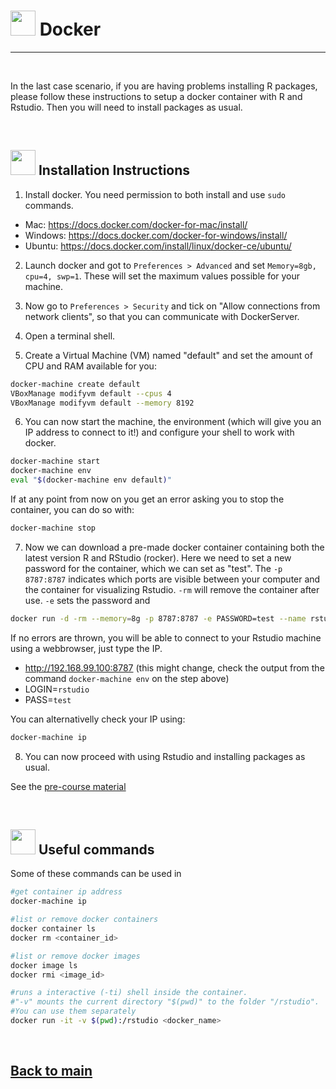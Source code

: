 # <img border="0" src="https://cdn1.iconfinder.com/data/icons/social-media-2106/24/social_media_social_media_logo_docker-512.png" width="40" height="40"> Docker

***

<br/>

In the last case scenario, if you are having problems installing R packages, please follow these instructions to setup a docker container with R and Rstudio. Then you will need to install packages as usual.

<br/>

## <img border="0" src="https://www.svgrepo.com/show/19652/maths-class-materials-cross-of-a-pencil-and-a-ruler.svg" width="40" height="40"> Installation Instructions

1. Install docker. You need permission to both install and use `sudo` commands.

* Mac: https://docs.docker.com/docker-for-mac/install/
* Windows: https://docs.docker.com/docker-for-windows/install/
* Ubuntu: https://docs.docker.com/install/linux/docker-ce/ubuntu/

2. Launch docker and got to `Preferences > Advanced`  and set `Memory=8gb, cpu=4, swp=1`. These will set the maximum values possible for your machine.

3. Now go to `Preferences > Security` and tick on "Allow connections from network clients", so that you can communicate with DockerServer.

4. Open a terminal shell.

5. Create a Virtual Machine (VM) named "default" and set the amount of CPU and RAM available for you:

```bash
docker-machine create default
VBoxManage modifyvm default --cpus 4
VBoxManage modifyvm default --memory 8192
```

6. You can now start the machine, the environment (which will give you an IP address to connect to it!) and configure your shell to work with docker.

```bash
docker-machine start
docker-machine env
eval "$(docker-machine env default)"
```

If at any point from now on you get an error asking you to stop the container, you can do so with:

```bash
docker-machine stop
```

7. Now we can download a pre-made docker container containing both the latest version R and RStudio (rocker). Here we need to set a new password for the container, which we can set as "test". The `-p 8787:8787` indicates which ports are visible between your computer and the container for visualizing Rstudio. `-rm` will remove the container after use. `-e` sets the password and

```bash
docker run -d -rm --memory=8g -p 8787:8787 -e PASSWORD=test --name rstudio rocker/verse
```

If no errors are thrown, you will be able to connect to your Rstudio machine using a webbrowser, just type the IP.

* http://192.168.99.100:8787 (this might change, check the output from the command `docker-machine env` on the step above)
* LOGIN=`rstudio`
* PASS=`test`

You can alternativelly check your IP using:

```bash
docker-machine ip
```

8. You can now proceed with using Rstudio and installing packages as usual.

See the [pre-course material](/single-cell_sib_scilifelab/precourse.md)


<br/>


## <img border="0" src="https://cdn4.iconfinder.com/data/icons/proglyphs-computers-and-development/512/Terminal-512.png" width="40" height="40"> Useful commands

Some of these commands can be used in

```bash
#get container ip address
docker-machine ip

#list or remove docker containers
docker container ls
docker rm <container_id>

#list or remove docker images
docker image ls
docker rmi <image_id>

#runs a interactive (-ti) shell inside the container.
#"-v" mounts the current directory "$(pwd)" to the folder "/rstudio".
#You can use them separately
docker run -it -v $(pwd):/rstudio <docker_name>
```

<br/>

## [Back to main](README.md)
